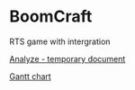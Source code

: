 # BoomCraft

RTS game with intergration 


[Analyze - temporary document ](https://henallux-my.sharepoint.com/:w:/g/personal/etu46579_henallux_be/EU6y-UTUiPNCqji0jf0-0SwBucDwoaMSYrwD5BXbT_HtSA?e=ox7A3m)

[Gantt chart ](https://henallux-my.sharepoint.com/:x:/g/personal/etu46579_henallux_be/EWdxb25izkVMoUcoDb0OCXIB8_ps0OYLwtfJgKsRMltBqg?e=n8hU0w)
